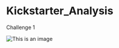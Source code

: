 # Kickstarter_Analysis
Challenge 1

![This is an image](resources/theater%20Outcomes%20Basedon%20Launch%20Date.png)
